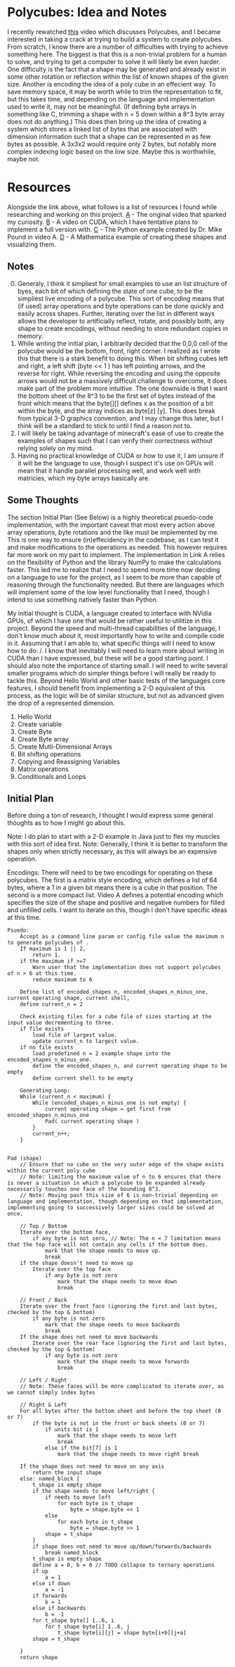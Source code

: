# Polycubes: Idea and Notes

I recently rewatched [this](https://www.youtube.com/watch?v=g9n0a0644B4) video which discusses Polycubes, and I became interested in taking a crack at trying to build a system to create polycubes.
From scratch, I know there are a number of difficulties with trying to achieve something here. The biggest is that this is a non-trivial problem for a human to solve, and trying to get a computer to solve it will likely be even harder.
One difficulty is the fact that a shape may be generated and already exist in some other rotation or reflection within the list of known shapes of the given size.
Another is encoding the idea of a poly cube in an effecient way. To save memory space, it may be worth while to trim the representation to fit, but this takes time, and depending on the language and implementation used to write it, may not be meaningful. (If defining byte arrays in something like C, trimming a shape with n = 5 down within a 8^3 byte array does not do anything.) This does then bring up the idea of creating a system which stores a linked list of bytes that are associated with dimension information such that a shape can be represented in as few bytes as possible. A 3x3x2 would require only 2 bytes, but notably more complex indexing logic based on the low size. Maybe this is worthwhile, maybe not.

# Resources

Alongside the link above, what follows is a list of resources I found while researching and working on this project.
[A](https://www.youtube.com/watch?v=g9n0a0644B4) - The original video that sparked my curiosity.
[B](https://www.youtube.com/watch?v=K9anz4aB0S0) - A video on CUDA, which I have tentative plans to implement a full version with.
[C](https://github.com/mikepound/cubes/blob/main/cubes.py) - The Python example created by Dr. Mike Pound in video A.
[D](https://github.com/noelle-crawfish/Enumerating-Polycubes) - A Mathematica example of creating these shapes and visualizing them.

## Notes

0. Generaly, I think it simpliest for small examples to use an list structure of byes, each bit of which defining the state of one cube, to be the simpliest live encoding of a polycube. This sort of encoding means that (if used) array operations and byte operations can be done quickly and easily across shapes. Further, iterating over the list in different ways allows the developer to artificially reflect, rotate, and possibly both, any shape to create encodings, without needing to store redundant copies in memory.
1. While writing the initial plan, I arbitrarily decided that the 0,0,0 cell of the polycube would be the bottom, front, right corner. I realized as I wrote this that there is a stark benefit to doing this. When bit shifting cubes left and right, a left shift (byte << 1 ) has left pointing arrows, and the reverse for right. While reversing the encoding and using the opposite arrows would not be a massively difficult challenge to overcome, it does make part of the problem more intuitive. The one downside is that I want the bottom sheet of the 8^3 to be the first set of bytes instead of the front which means that the byte[][] defines x as the position of a bit within the byte, and the array indices as byte[z] [y]. This does break from typical 3-D graphics convention, and I may change this later, but I think will be a standard to stick to until I find a reason not to.
2. I will likely be taking advantage of minecraft's ease of use to create the examples of shapes such that I can verify their correctness without relying solely on my mind.
3. Having no practical knowledge of CUDA or how to use it, I am unsure if it will be the language to use, though I suspect it's use on GPUs will mean that it handle parallel processing well, and work well with matricies, which my byte arrays basically are.

## Some Thoughts

The section Initial Plan (See Below) is a highly theoretical psuedo-code implementation, with the important caveat that most every action above array operations, byte rotations and the like must be implemented by me. This is one way to ensure (in)effecidency in the codebase, as I can test it and make modifications to the operations as needed. This however requires far more work on my part to implement. The implementation in Link A relies on the flexibility of Python and the library NumPy to make the calculations faster. This led me to realize that I need to spend more time now deciding on a language to use for the project, as I seem to be more than capable of reasoning through the functionality needed. But there are languages which will implement some of the low level functionality that I need, though I intend to use something natively faster than Python.

My initial thought is CUDA, a language created to interface with NVidia GPUs, of which I have one that would be rather useful to utilitize in this project. Beyond the speed and multi-thread capabilities of the language, I don't know much about it, most importantly how to write and compile code in it. Assuming that I am able to, what specific things will I need to know how to do: \/. I know that inevitably I will need to learn more about writing in CUDA than I have expressed, but these will be a good starting point. I should also note the importance of starting small. I will need to write several smaller programs which do simpler things before I will really be ready to tackle this. Beyond Hello World and other basic tests of the languages core features, I should benefit from implementing a 2-D equivalent of this process, as the logic will be of similar structure, but not as advanced given the drop of a represented dimension.
1. Hello World
2. Create variable
3. Create Byte
4. Create Byte array
5. Create Mutli-Dimensional Arrays
6. Bit shifting operations
7. Copying and Reassigning Variables
8. Matrix operations
9. Conditionals and Loops

## Initial Plan
Before doing a ton of research, I thought I would express some general thoughts as to how I might go about this.

Note: I do plan to start with a 2-D example in Java just to flex my muscles with this sort of idea first.
Note: Generally, I think it is better to transform the shapes only when strictly necessary, as this will always be an expensive operation.

Encodings: There will need to be two encodings for operating on these polycubes.
The first is a matrix style encoding, which defines a list of 64 bytes, where a 1 in a given bit means there is a cube in that position.
The second is a more compact list. Video A defines a potential encoding which specifies the size of the shape and positive and negative numbers for filled and unfilled cells. I want to iterate on this, though I don't have specific ideas at this time.

```
Psuedo:
    Accept as a command line param or config file value the maximum n to generate polycubes of .
    If maximum is 1 || 2,
        return 1.
    if the maximum if >=7 
        Warn user that the implementation does not support polycubes of n > 6 at this time.
        reduce maximum to 6

    Define list of encoded_shapes_n, encoded_shapes_n_minus_one, current operating shape, current shell, 
    define current_n = 2

    Check existing files for a cube file of sizes starting at the input value decrementing to three.
    if file exists
        load file of largest value.
        update current_n to largest value.
    if no file exists
        load predefined n = 2 example shape into the encoded_shapes_n_minus_one.
        define the encoded_shapes_n, and current operating shape to be empty
        define current shell to be empty
    
    Generating Loop:
    While (current_n < maximum) {
        While (encoded_shapes_n_minus_one is not empty) {
            current operating shape = get first from encoded_shapes_n_minus_one
            Pad( current operating shape )
        }
        current_n++;
    }


Pad (shape)
    // Ensure that no cube on the very outer edge of the shape exists within the current poly cube
    // Note: limiting the maximum value of n to 6 ensures that there is never a situation in which a polycube to be expanded already necessarily touches one face of the bounding 8^3.
    // Note: Moving past this size of 6 is non-trivial depending on language and implementation, though depending on that implementation, implementing going to successively larger sizes could be solved at once.
    
    // Top / Bottom
    Iterate over the bottom face,
        if any byte is not zero, // Note: The n < 7 limitation means that the top face will not contain any cells if the bottom does.
            mark that the shape needs to move up.
            break
    if the shape doesn't need to move up
        Iterate over the top face
            if any byte is not zero
                mark that the shape needs to move down
                break
    
    // Front / Back
    Iterate over the front face (ignoring the first and last bytes, checked by the top & bottom)
        if any byte is not zero
            mark that the shape needs to move backwards
            break
    If the shape does not need to move backwards
        Iterate over the rear face (ignoring the first and last bytes, checked by the top & bottom)
            if any byte is not zero
                mark that the shape needs to move forwards
                break

    // Left / Right
    // Note: These faces will be more complicated to iterate over, as we cannot simply index bytes

    // Right & Left
    For all bytes after the bottom sheet and before the top sheet (0 or 7)
        if the byte is not in the front or back sheets (0 or 7)
            if units bit is 1
                mark that the shape needs to move left
                break
            else if the bit[7] is 1
                mark that the shape needs to move right break
    
    If the shape does not need to move on any axis
        return the input shape
    else: named_block {
        t_shape is empty shape
        if the shape needs to move left/right {
            if needs to move left 
                for each byte in t_shape
                    byte = shape.byte << 1
            else 
                for each byte in t_shape
                    byte = shape.byte >> 1
            shape = t_shape
        }
        if shape does not need to move up/down/forwards/backwards
            break named_block
        t_shape is empty shape
        define a = 0, b = 0 // TODO collapse to ternary operations
        if up
            a = 1
        else if down
            a = -1
        if forwards
            b = 1
        else if backwards
            b = -1
        for t_shape byte[] 1..6, i
            for t_shape byte[i] 1..6, j
                t_shape byte[i][j] = shape byte[i+b][j+a]
        shape = t_shape
                
    }
    return shape
```